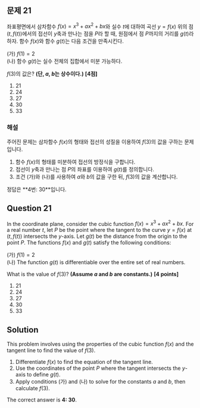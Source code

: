## 문제 21
좌표평면에서 삼차함수 $f(x) = x^3 + ax^2 + bx$와 실수 $t$에 대하여 곡선 $y = f(x)$ 위의 점 $(t, f(t))$에서의 접선이 $y$축과 만나는 점을 $P$라 할 때, 원점에서 점 $P$까지의 거리를 $g(t)$라 하자. 함수 $f(x)$와 함수 $g(t)$는 다음 조건을 만족시킨다.

(가) $f(1) = 2$  
(나) 함수 $g(t)$는 실수 전체의 집합에서 미분 가능하다.

$f(3)$의 값은? **(단, $a$, $b$는 상수이다.)** **[4점]**

1. $21$  
2. $24$  
3. $27$  
4. $30$  
5. $33$

### 해설
주어진 문제는 삼차함수 $f(x)$의 형태와 접선의 성질을 이용하여 $f(3)$의 값을 구하는 문제입니다.

1. 함수 $f(x)$의 형태를 미분하여 접선의 방정식을 구합니다.
2. 접선이 $y$축과 만나는 점 $P$의 좌표를 이용하여 $g(t)$를 정의합니다.
3. 조건 (가)와 (나)를 사용하여 $a$와 $b$의 값을 구한 뒤, $f(3)$의 값을 계산합니다.

정답은 **4번: $30$**입니다.

## Question 21
In the coordinate plane, consider the cubic function $f(x) = x^3 + ax^2 + bx$. For a real number $t$, let $P$ be the point where the tangent to the curve $y = f(x)$ at $(t, f(t))$ intersects the $y$-axis. Let $g(t)$ be the distance from the origin to the point $P$. The functions $f(x)$ and $g(t)$ satisfy the following conditions:

(가) $f(1) = 2$  
(나) The function $g(t)$ is differentiable over the entire set of real numbers.

What is the value of $f(3)$? **(Assume $a$ and $b$ are constants.)** **[4 points]**

1. $21$  
2. $24$  
3. $27$  
4. $30$  
5. $33$

## Solution
This problem involves using the properties of the cubic function $f(x)$ and the tangent line to find the value of $f(3)$.

1. Differentiate $f(x)$ to find the equation of the tangent line.
2. Use the coordinates of the point $P$ where the tangent intersects the $y$-axis to define $g(t)$.
3. Apply conditions (가) and (나) to solve for the constants $a$ and $b$, then calculate $f(3)$.

The correct answer is **4: $30$**.
